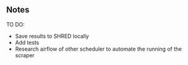 ## Notes

TO DO:

* Save results to SHRED locally
* Add tests
* Research airflow of other scheduler to automate the running of the scraper